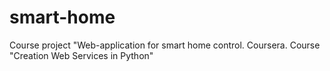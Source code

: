 # smart-home
Course project "Web-application for smart home control. Coursera. Course "Creation Web Services in Python"
